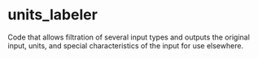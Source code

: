 # units_labeler
Code that allows filtration of several input types and outputs the original input, units, and special characteristics of the input for use elsewhere.
